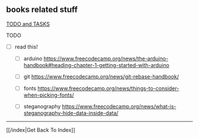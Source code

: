 ## books related stuff

[TODO and TASKS](tasks.md)

TODO
- [ ] read this!
	- [ ] arduino https://www.freecodecamp.org/news/the-arduino-handbook#heading-chapter-1-getting-started-with-arduino
	- [ ] git     https://www.freecodecamp.org/news/git-rebase-handbook/
	- [ ] fonts   https://www.freecodecamp.org/news/things-to-consider-when-picking-fonts/
	- [ ] steganography https://www.freecodecamp.org/news/what-is-steganography-hide-data-inside-data/


---

[[/index|Get Back To Index]]
